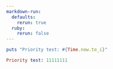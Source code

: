 ```yaml
---
markdown-run:
  defaults:
    rerun: true
  ruby:
    rerun: false
---
```


```ruby rerun=true
puts "Priority test: #{Time.now.to_i}"
```

```ruby RESULT
Priority test: 11111111
```
